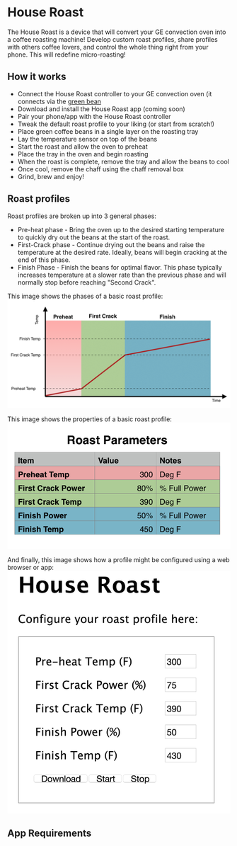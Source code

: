 # House Roast
The House Roast is a device that will convert your GE convection oven into a coffee roasting machine! Develop custom roast profiles, share profiles with others coffee lovers, and control the whole thing right from your phone. This will redefine micro-roasting!

## How it works
* Connect the House Roast controller to your GE convection oven (it connects via the [green bean](http://market.firstbuild.com/products/greenbean)
* Download and install the House Roast app (coming soon)
* Pair your phone/app with the House Roast controller
* Tweak the default roast profile to your liking (or start from scratch!)
* Place green coffee beans in a single layer on the roasting tray
* Lay the temperature sensor on top of the beans
* Start the roast and allow the oven to preheat
* Place the tray in the oven and begin roasting
* When the roast is complete, remove the tray and allow the beans to cool
* Once cool, remove the chaff using the chaff removal box
* Grind, brew and enjoy!

## Roast profiles
Roast profiles are broken up into 3 general phases:
* Pre-heat phase - Bring the oven up to the desired starting temperature to quickly dry out the beans at the start of the roast.
* First-Crack phase - Continue drying out the beans and raise the temperature at the desired rate.  Ideally, beans will begin cracking at the end of this phase.
* Finish Phase - Finish the beans for optimal flavor.  This phase typically increases temperature at a slower rate than the previous phase and will normally stop before reaching "Second Crack".

This image shows the phases of a basic roast profile:
![](https://github.com/rdsuel/house-roast/blob/master/docs/Roast_Plot.png)

This image shows the properties of a basic roast profile:
![](https://github.com/rdsuel/house-roast/blob/master/docs/Roast_Params.png)

And finally, this image shows how a profile might be configured using a web browser or app:
![](https://github.com/rdsuel/house-roast/blob/master/docs/Roast_Config.png)

## App Requirements

